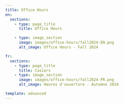 ```yaml
---
title: Office Hours
en:
  sections:
    - type: page_title
      title: Office Hours

    - type: image_section
      image: images/office-hours/fall2024-EN.png
      alt_image: Office Hours - Fall 2024

fr:
  sections:
    - type: page_title
      title: Casiers
    - type: image_section
      image: images/office-hours/fall2024-FR.png
      alt_image: Heures d'ouverture - Automne 2024

template: advanced
---
```

